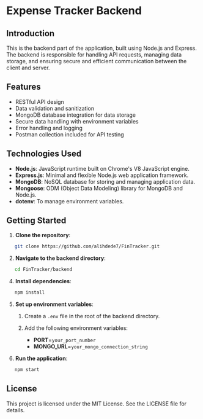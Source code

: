 # Expense Tracker Backend

## Introduction
This is the backend part of the application, built using Node.js and Express. The backend is responsible for handling API requests, managing data storage, and ensuring secure and efficient communication between the client and server.

## Features
- RESTful API design
- Data validation and sanitization
- MongoDB database integration for data storage
- Secure data handling with environment variables
- Error handling and logging
- Postman collection included for API testing

## Technologies Used
- **Node.js**: JavaScript runtime built on Chrome's V8 JavaScript engine.
- **Express.js**: Minimal and flexible Node.js web application framework.
- **MongoDB**: NoSQL database for storing and managing application data.
- **Mongoose**: ODM (Object Data Modeling) library for MongoDB and Node.js.
- **dotenv**: To manage environment variables.

## Getting Started
1. **Clone the repository**:
```bash
   git clone https://github.com/alihdede7/FinTracker.git
```
2. **Navigate to the backend directory**:
```bash
   cd FinTracker/backend
```
4. **Install dependencies**:
```bash
   npm install
```
5. **Set up environment variables**:
   1. Create a `.env` file in the root of the backend directory.
   2. Add the following environment variables:
      
        - **PORT**=`your_port_number`
        - **MONGO_URL**=`your_mongo_connection_string`

   
6. **Run the application**:
```bash
   npm start
```
## License
This project is licensed under the MIT License. See the LICENSE file for details.


